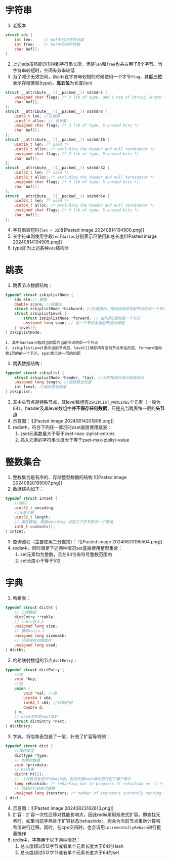 # 字符串
1. 老版本
```C
struct sds {
	int len;     // buf中已占字符长度
	int free;    // buf中空闲字符数
	char buf[];
}
```
2. 上述sds虽然能$O(1)$得到字符串长度，但是`len`和`free`也共占用了8个字节。当字符串较短时，空间有效率较低
3. 为了减少无效空间，新sds在字符串较短的时候使用一个字节`flag`，其**低三位**表示存储类型(type)，**高五位**为长度(len)
```C
struct __attribute__ ((__packed__)) sdshdr5 { 
	unsigned char flags; /* 3 lsb of type, and 5 msb of string length */ 
	char buf[]; 
}; 
struct __attribute__ ((__packed__)) sdshdr8 { 
	uint8_t len; //已使用 
	uint8_t alloc; // 总长度 
	unsigned char flags; /* 3 lsb of type, 5 unused bits */ 
	char buf[]; 
}; 
struct __attribute__ ((__packed__)) sdshdr16 { 
	uint16_t len; /* used */ 
	uint16_t alloc; /* excluding the header and null terminator */ 
	unsigned char flags; /* 3 lsb of type, 5 unused bits */
	char buf[]; 
}; 
struct __attribute__ ((__packed__)) sdshdr32 { 
	uint32_t len; /* used */ 
	uint32_t alloc; /* excluding the header and null terminator */ 
	unsigned char flags; /* 3 lsb of type, 5 unused bits */ 
	char buf[]; 
}; 
struct __attribute__ ((__packed__)) sdshdr64 { 
	uint64_t len; /* used */ 
	uint64_t alloc; /* excluding the header and null terminator */ 
	unsigned char flags; /* 3 lsb of type, 5 unused bits */ 
	char buf[]; 
};
```
4. 字符串较短时(`len < 32`)![[Pasted image 20240814194900.png]]
5. 长字符串则使用字段`len`和`alloc`分别表示已使用和总长度![[Pasted image 20240814194905.png]]
6. type即为上述各种`sds`结构体

# 跳表
1. 跳表节点数据结构：
```C
typedef struct zskiplistNode { 
	sds ele;// 数据 
	double score; //权重比 
	struct zskiplistNode *backward; //后退指针，指向当前层当前节点的后一个节点 
	struct zskiplistLevel { 
		struct zskiplistNode *forward; // 指向第i层的后一个节点 
		unsigned long span; // 前一个节点与当前节点的间距 
	} level[]; 
} zskiplistNode;
```
	1. 其中backward指向当前层的当前节点的后一个节点
	2. zskiplistLevel表示当前节点层，level[]储存所有当前节点所在的层，forward指向第i层的前一个节点，span表示这一层的间距
2. 跳表数据结构：
```C
typedef struct zskiplist { 
	struct zskiplistNode *header, *tail; //分别指向头结点和尾结点 
	unsigned long length; //跳跃表总长度 
	int level; //跳跃表总高度 
} zskiplist;
```
3. 其中头节点是特殊节点，其level数组有`ZSKIPLIST_MAXLEVEL`个元素（一般为64）。header及其level数组中**并不保存任何数据**，只是充当跳表每一层的**头节点**
4. 示意图：![[Pasted image 20240814201806.png]]
5. redis中，符合下列任一情况时zset底层使用跳表：
	1. zset元素数量大于等于zset-max-ziplist-entries
	2. 插入元素的字符串长度大于等于zset-max-ziplist-value 

# 整数集合
1. 整数集合是有序的、存储整型数据的结构
![[Pasted image 20240820195007.png]]
2. 数据结构如下：
```C
typedef struct intset { 
	//编码 
	uint32_t encoding; 
	//元素个数 
	uint32_t length; 
	// 柔性数组，根据encoding 决定几个字节表示一个数组 
	int8_t contents[]; 
} intset;
```
3. 查询流程（主要使用二分查找）：
![[Pasted image 20240820195504.png]]
4. redis中，同时满足下述两种情况set底层使用整型集合：
	1. set元素均为整数，且在64位有符号整数范围内
	2. set长度小于等于512
# 字典
1. 哈希表：
```C
typedef struct dictht { 
	// 二维数组 
	dictEntry **table; 
	// table总大小 
	unsigned long size; 
	// 掩码=size-1 
	unsigned long sizemask; 
	// 已经保存的键值对 
	unsigned long used; 
} dictht;
```
2. 哈希映射数组的节点`dictEntry`：
```C
typedef struct dictEntry { 
	//键 
	void *key; 
	//值 
	union { 
		void *val; //值 
		uint64_t u64; 
		int64_t s64; //过期时间 
		double d; 
	} v; 
	// hash冲突的next指针 
	struct dictEntry *next; 
} dictEntry;
```
3. 字典，将哈希表包装了一层，补充了扩容等机制：
```C
typedef struct dict { 
	//操作类型 
	dictType *type; 
	// 依赖的数据 
	void *privdata; 
	// Hash表 
	dictht ht[2]; 
	// -1代表没有进行rehash值，否则代表hash操作进行到了哪个索引 
	long rehashidx; /* rehashing not in progress if rehashidx == -1 */ 
	// 当前运行的迭代器数 
	unsigned long iterators; /* number of iterators currently running */ 
} dict;
```
4. 示意图：![[Pasted image 20240823162613.png]]
5. 扩容：扩容一次性迁移对性能影响大，因此redis采用渐进式扩容。即查找元素时，如果当前字典处于扩容状态(rehashidx)，则会为当前节点重新计算哈希值进行迁移。同时，在cpu空闲时，也会调用`incrementallyRehash`进行批量操作
6. redis中，字典用于以下两种情况：
	1. 总长度超过512字节或者单个元素长度大于64的Hash
	2. 总长度超过512字节或者单个元素长度大于64的set